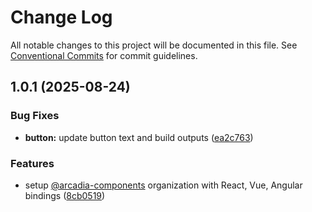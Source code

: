 # Change Log

All notable changes to this project will be documented in this file.
See [Conventional Commits](https://conventionalcommits.org) for commit guidelines.

## 1.0.1 (2025-08-24)


### Bug Fixes

* **button:** update button text and build outputs ([ea2c763](https://github.com/your-org/arcadia-components/commit/ea2c7633a7e06b930e71d9d40410eed19d3fa71b))


### Features

* setup [@arcadia-components](https://github.com/arcadia-components) organization with React, Vue, Angular bindings ([8cb0519](https://github.com/your-org/arcadia-components/commit/8cb0519888418c79da209e1b2807e05e1dc31cc6))
